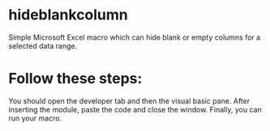 # hideblankcolumn
Simple Microsoft Excel macro which can hide blank or empty columns for a selected data range.

# Follow these steps:
You should open the developer tab and then the visual basic pane. After inserting the module, paste the code and close the window. Finally, you can run your macro.
